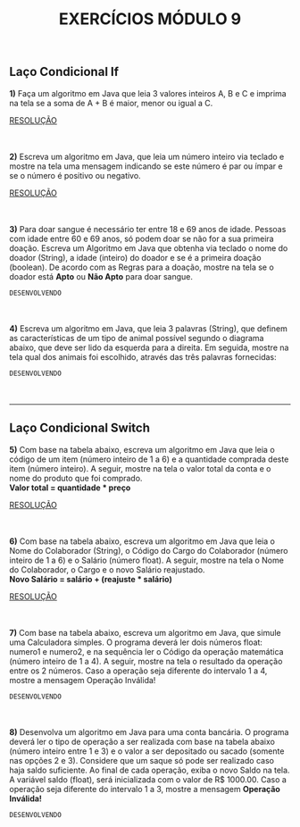 # <h1 align="center">EXERCÍCIOS MÓDULO 9</h1>
<br/>

<h2> Laço Condicional If </h2>

**1)** Faça um algoritmo em Java que leia 3 valores inteiros A, B e C e imprima na tela se a soma de A + B é maior, menor ou igual a C. <br/>

[RESOLUÇÃO](https://github.com/WendySouza/lacosCondicionais/blob/main/exercicio1.java)<br/><br/><br/>

**2)** Escreva um algoritmo em Java, que leia um número inteiro via teclado e mostre na tela uma mensagem indicando se este número é par ou ímpar e se o número é positivo ou negativo. <br/>

[RESOLUÇÃO](https://github.com/WendySouza/lacosCondicionais/blob/main/exercicio2.java) <br/><br/><br/>

**3)** Para doar sangue é necessário ter entre 18 e 69 anos de idade. Pessoas com idade entre 60 e 69 anos, só podem doar se não for a sua primeira doação. Escreva um Algoritmo em Java que obtenha via teclado o nome do doador (String), a idade (inteiro) do doador e se é a primeira doação (boolean). De acordo com as Regras para a doação, mostre na tela se o doador está **Apto** ou **Não Apto** para doar sangue. <br/>

<!--[RESOLUÇÃO]()-->
`DESENVOLVENDO`
<br/><br/><br/>

**4)** Escreva um algoritmo em Java, que leia 3 palavras (String), que definem as características de um tipo de animal possível segundo o diagrama abaixo, que deve ser lido da esquerda para a direita. Em seguida, mostre na tela qual dos animais foi escolhido, através das três palavras fornecidas: <br/>

<!--[RESOLUÇÃO]()--> 
`DESENVOLVENDO`
<br/><br/><br/>

***

<h2> Laço Condicional Switch </h2>

**5)** Com base na tabela abaixo, escreva um algoritmo em Java que leia o código de um item (número inteiro de 1 a 6) e a quantidade comprada deste item (número inteiro). A seguir, mostre na tela o valor total da conta e o nome do produto que foi comprado.<br/>
**Valor total = quantidade * preço**<br/>

[RESOLUÇÃO](https://github.com/WendySouza/lacosCondicionais/blob/main/exercicio5.java) <br/><br/><br/>

**6)** Com base na tabela abaixo, escreva um algoritmo em Java que leia o Nome do Colaborador (String), o Código do Cargo do Colaborador (número inteiro de 1 a 6) e o Salário (número float). A seguir, mostre na tela o Nome do Colaborador, o Cargo e o novo Salário reajustado. <br/>
**Novo Salário = salário + (reajuste  * salário)**<br/>

[RESOLUÇÃO](https://github.com/WendySouza/lacosCondicionais/blob/main/exercicio6.java) <br/><br/><br/>

**7)** Com base na tabela abaixo, escreva um algoritmo em Java, que simule uma Calculadora simples. O programa deverá ler dois números float: numero1 e numero2, e na sequência ler o Código da operação matemática (número inteiro de 1 a 4). A seguir, mostre na tela o resultado da operação entre os 2 números. Caso a operação seja diferente do intervalo 1 a 4, mostre a mensagem Operação Inválida! <br/>

<!--[RESOLUÇÃO]()-->
`DESENVOLVENDO`
<br/><br/><br/>

**8)** Desenvolva um algoritmo em Java para uma conta bancária. O programa deverá ler o tipo de operação a ser realizada com base na tabela abaixo (número inteiro entre 1 e 3) e o valor a ser depositado ou sacado (somente nas opções 2 e 3). Considere que um saque só pode ser realizado caso haja saldo suficiente. Ao final de cada operação, exiba o novo Saldo na tela. A variável saldo (float), será inicializada com o valor de R$ 1000.00. Caso a operação seja diferente do intervalo 1 a 3, mostre a mensagem **Operação Inválida!** <br/>

<!--[RESOLUÇÃO]()-->
`DESENVOLVENDO`
<br/><br/><br/>

